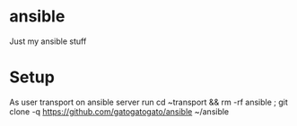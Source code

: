# ansible
Just my ansible stuff
# Setup
As user transport on ansible server run 
cd ~transport && rm -rf ansible ; git clone -q https://github.com/gatogatogato/ansible ~/ansible